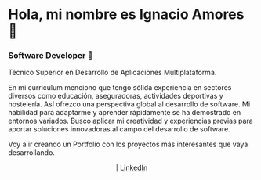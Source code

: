 # Hola, mi nombre es Ignacio Amores 👋
### Software Developer 🌱
Técnico Superior en Desarrollo de Aplicaciones Multiplataforma.

En mi curriculum menciono que tengo sólida experiencia en sectores diversos como educación, aseguradoras, actividades deportivas y hostelería. Así ofrezco una perspectiva global al desarrollo de software. Mi habilidad para adaptarme y aprender rápidamente se ha demostrado en entornos variados. Busco aplicar mi creatividad y experiencias previas para aportar soluciones innovadoras al campo del desarrollo de software.

Voy a ir creando un Portfolio con los proyectos más interesantes que vaya desarrollando.

<div align="center">
</a> | <a href="https://linkedin.com/in/ignacio-amores-8052b7268/">LinkedIn</a>
</div>
